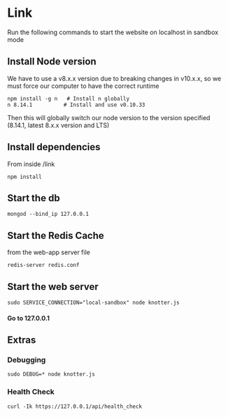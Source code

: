 # Link

Run the following commands to start the website on localhost in sandbox mode

## Install Node version
We have to use a v8.x.x version due to breaking changes in v10.x.x, so we must force our computer to have the correct runtime
```
npm install -g n   # Install n globally
n 8.14.1          # Install and use v0.10.33
```
Then this will globally switch our node version to the version specified (8.14.1, latest 8.x.x version and LTS)
## Install dependencies
From inside /link
```
npm install
```

## Start the db
```
mongod --bind_ip 127.0.0.1
```


## Start the Redis Cache
from the web-app server file
```
redis-server redis.conf
```


## Start the web server
```
sudo SERVICE_CONNECTION="local-sandbox" node knotter.js
```

#### Go to 127.0.0.1

## Extras

### Debugging
```
sudo DEBUG=* node knotter.js
```

### Health Check
```
curl -Ik https://127.0.0.1/api/health_check
```
